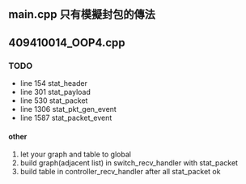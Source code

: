 ## main.cpp 只有模擬封包的傳法 

## 409410014_OOP4.cpp

### TODO

- line 154 stat_header
- line 301 stat_payload
- line 530 stat_packet
- line 1306 stat_pkt_gen_event 
- line 1587 stat_packet_event
#### other 

1. let your graph and table to global 
2. build graph(adjacent list) in switch_recv_handler with stat_packet
3. build table in controller_recv_handler after all stat_packet ok